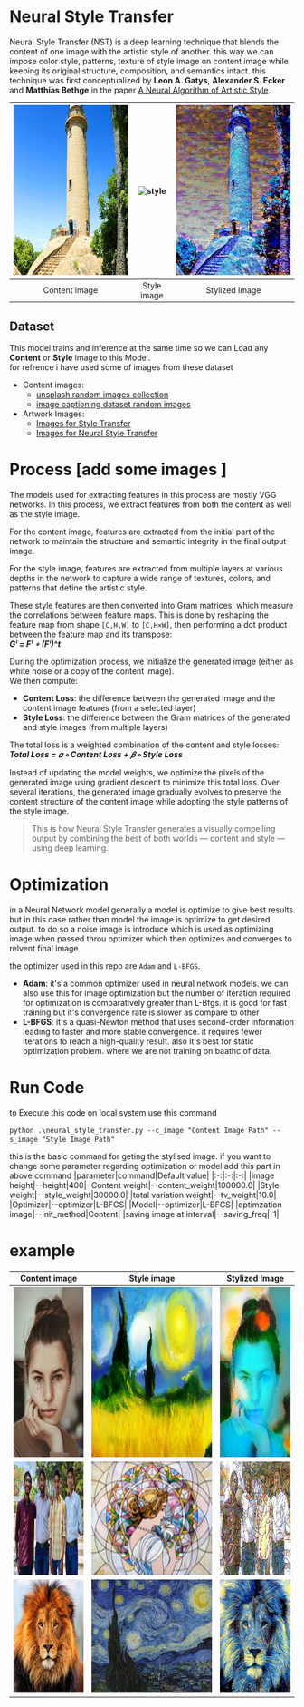 # Neural Style Transfer
Neural Style Transfer (NST) is a deep learning technique that blends the content of one image with the artistic style of another. this way we can impose color style, patterns, texture of style image on content image while keeping its original structure, composition, and semantics intact.
this technique was first conceptualized by **Leon A. Gatys**, **Alexander S. Ecker** and **Matthias Bethge** in the paper [A Neural Algorithm of Artistic Style](https://arxiv.org/pdf/1508.06576).

<!-- |![content](./data/content/C_image2.jpg)|![Style](./assests/img/boat_sail_abstract.jpg)|![final](./assests/out_images/l16_C_image2_AND_boat_sail_abstract.jpg)|
-->
|<img src="./data/content/C_image2.jpg" alt="content" height=300px>|<img src="./data/styles/boat_sail_abstract.jpg" alt="style"  height=300px>|<img src="./assests/out_images/l16_C_image2_AND_boat_sail_abstract.jpg" alt="output"  height=300px>|
|:-:|:-:|:-:|
|Content image|Style image|Stylized Image|


## Dataset
This model trains and inference at the same time so we can Load any **Content** or **Style** image to this Model.<br>
for refrence i have used some of images from these dataset
- Content images:
    - [unsplash random images collection](https://www.kaggle.com/datasets/lprdosmil/unsplash-random-images-collection)
    - [image captioning dataset random images](https://www.kaggle.com/datasets/shamsaddin97/image-captioning-dataset-random-images)
- Artwork Images:
    - [Images for Style Transfer](https://www.kaggle.com/datasets/soumikrakshit/images-for-style-transfer)
    - [Images for Neural Style Transfer](https://www.kaggle.com/datasets/whale9490/images-from-nga-and-unsplash)



# Process [add some images ]
The models used for extracting features in this process are mostly VGG networks. In this process, we extract features from both the content as well as the style image.

For the content image, features are extracted from the initial part of the network to maintain the structure and semantic integrity in the final output image.

For the style image, features are extracted from multiple layers at various depths in the network to capture a wide range of textures, colors, and patterns that define the artistic style.

These style features are then converted into Gram matrices, which measure the correlations between feature maps. This is done by reshaping the feature map from shape `[C,H,W]` to `[C,H×W]`, then performing a dot product between the feature map and its transpose:<br>
 ***Gⁱ = Fⁱ ∘ (Fⁱ)^t***

During the optimization process, we initialize the generated image (either as white noise or a copy of the content image). <br>We then compute:
- **Content Loss**: the difference between the generated image and the content image features (from a selected layer)
- **Style Loss**: the difference between the Gram matrices of the generated and style images (from multiple layers)

The total loss is a weighted combination of the content and style losses:<br>
***Total Loss = 𝛼 ∘ Content Loss + 𝛽 ∘ Style Loss***

Instead of updating the model weights, we optimize the pixels of the generated image using gradient descent to minimize this total loss. Over several iterations, the generated image gradually evolves to preserve the content structure of the content image while adopting the style patterns of the style image.

> This is how Neural Style Transfer generates a visually compelling output by combining the best of both worlds — content and style — using deep learning.

# Optimization 
in a Neural Network model generally a model is optimize to give best results but in this case rather than model the image is optimize to get desired output. to do so a noise image is introduce which is used as optimizing image when passed throu optimizer which then optimizes and converges to relvent final image

the optimizer used in this repo are `Adam` and `L-BFGS`.
-  **Adam**: it's a common optimizer used in neural network models. we can also use this for image optimization but the number of iteration required for optimization is comparatively greater than L-Bfgs. it is good for fast training but it's convergence rate is slower as compare to other 
-  **L-BFGS**: it's a quasi-Newton method that uses second-order information leading to faster and more stable convergence. it requires fewer iterations to reach a high-quality result. also it's best for static optimization problem. where we are not training on baathc of data.

# Run Code
to Execute this code on local system use this command
```console
python .\neural_style_transfer.py --c_image "Content Image Path" --s_image "Style Image Path" 
```
this is the basic command for geting the stylised image. 
if you want to change some parameter regarding optimization or model add this part in above command
|parameter|command|Default value|
|:-:|:-:|:-:|
|image height|--height|400|
|Content weight|--content_weight|100000.0|
|Style weight|--style_weight|30000.0|
|total variation weight|--tv_weight|10.0|
|Optimizer|--optimizer|L-BFGS|
|Model|--optimizer|L-BFGS|
|optimzation image|--init_method|Content|
|saving image at interval|--saving_freq|-1|

# example
<!-- |Content image| Style Image| output Image|
|:-:|:-:|:-:|
|![woman3.png](./data/content/women3.jpg)|![yellow grassfield](./data/styles/yellow_grassfield.jpg)|![output](./assests/out_images/l16_women3_AND_yellow_grassfield.jpg)| -->

<!-- example 1 -->
<!-- example 2 -->
<!-- example 4 -->

|Content image|Style image|Stylized Image|
|:-:|:-:|:-:|
|<img src="./data/content/women3.jpg" alt="content" height=300px width=200px>|<img src="./data/styles/yellow_grassfield.jpg" alt="style"  height=300px width=400px>|<img src="./assests/out_images/l16_women3_AND_yellow_grassfield.jpg" alt="output"  height=300px width=200px> <br>|
|<img src="./assests/img/friends.png" alt="content" height=200px width=200px>|<img src="./data/styles/mosaic.png" alt="style"  height=200px width=400px>|<img src="./assests/out_images/group_mosaic_o_lbfgs_i_content_h_400_m_vgg19_cw_100000.0_sw_30000.0_tv_1.0.jpg" alt="output"  height=200px width=200px> <br>|
|<img src="./data/content/Lion.jpeg" alt="content" height=200px width=200px>|<img src="./data/styles/the_starry_night.jpg" alt="style"  height=200px width=400px>|<img src="./assests/out_images/lion_vg_starry_night_o_lbfgs_i_content_h_400_m_vgg19_cw_100000.0_sw_30000.0_tv_1.0.jpg" alt="output"  height=200px width=200px> <br>|


<!-- [reference github link](https://github.com/gordicaleksa/pytorch-neural-style-transfer) -->
